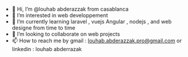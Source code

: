 - 👋 Hi, I’m @louhab abderazzak from casablanca
- 👀 I’m interested in web developpement 
- 🌱 I’m currently learning laravel , vuejs Angular , nodejs , and web designe from time to time 
- 💞️ I’m looking to collaborate on web projects
- 📫 How to reach me by gmail : louhab.abderazzak.pro@gmail.com or linkedin : louhab abderrazak  
